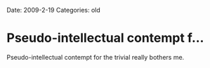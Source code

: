 Date: 2009-2-19
Categories: old

# Pseudo-intellectual contempt f...

Pseudo-intellectual contempt for the trivial really bothers me.
